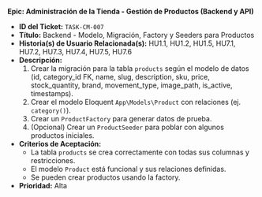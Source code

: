 **Epic: Administración de la Tienda - Gestión de Productos (Backend y API)**

* **ID del Ticket:** `TASK-CM-007`
* **Título:** Backend - Modelo, Migración, Factory y Seeders para Productos
* **Historia(s) de Usuario Relacionada(s):** HU1.1, HU1.2, HU1.5, HU7.1, HU7.2, HU7.3, HU7.4, HU7.5, HU7.6
* **Descripción:**
    1.  Crear la migración para la tabla `products` según el modelo de datos (id, category_id FK, name, slug, description, sku, price, stock_quantity, brand, movement_type, image_path, is_active, timestamps).
    2.  Crear el modelo Eloquent `App\Models\Product` con relaciones (ej. `category()`).
    3.  Crear un `ProductFactory` para generar datos de prueba.
    4.  (Opcional) Crear un `ProductSeeder` para poblar con algunos productos iniciales.
* **Criterios de Aceptación:**
    * La tabla `products` se crea correctamente con todas sus columnas y restricciones.
    * El modelo `Product` está funcional y sus relaciones definidas.
    * Se pueden crear productos usando la factory.
* **Prioridad:** Alta 
